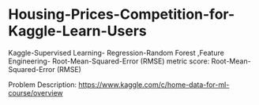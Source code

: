 # Housing-Prices-Competition-for-Kaggle-Learn-Users
Kaggle-Supervised Learning- Regression-Random Forest ,Feature Engineering- Root-Mean-Squared-Error (RMSE)  metric score:  Root-Mean-Squared-Error (RMSE) 

Problem Description:
https://www.kaggle.com/c/home-data-for-ml-course/overview
